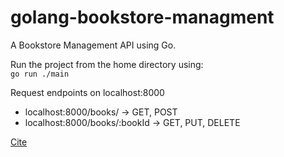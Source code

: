 # golang-bookstore-managment

A Bookstore Management API using Go.

Run the project from the home directory using: \
`go run ./main`

Request endpoints on localhost:8000

- localhost:8000/books/ -> GET, POST
- localhost:8000/books/:bookId -> GET, PUT, DELETE

[Cite](https://www.youtube.com/watch?v=jFfo23yIWac&t=4034s)